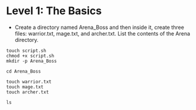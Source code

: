 # Level 1: The Basics
- Create a directory named Arena_Boss and then inside it, create three files: warrior.txt, mage.txt, and archer.txt. List the contents of the Arena directory.
```
touch script.sh
chmod +x script.sh
mkdir -p Arena_Boss

cd Arena_Boss

touch warrior.txt
touch mage.txt
touch archer.txt

ls
```
